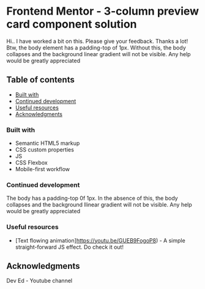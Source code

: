 # Frontend Mentor - 3-column preview card component solution

Hi.. I have worked a bit on this. Please give your feedback. Thanks a lot!
Btw, the body element has a padding-top of 1px. Without this, the body collapses and the background linear gradient will not be visible. Any help would be greatly appreciated

## Table of contents

- [Built with](#built-with)
- [Continued development](#continued-development)
- [Useful resources](#useful-resources)
- [Acknowledgments](#acknowledgments)

### Built with

- Semantic HTML5 markup
- CSS custom properties
- JS
- CSS Flexbox
- Mobile-first workflow

### Continued development

The body has a padding-top 0f 1px. In the absence of this, the body collapses and the background llinear gradient will not be visible. Any help would be greatly appreciated

### Useful resources

- [Text flowing animation]https://youtu.be/GUEB9FogoP8) - A simple straight-forward JS effect. Do check it out!

## Acknowledgments

Dev Ed - Youtube channel
